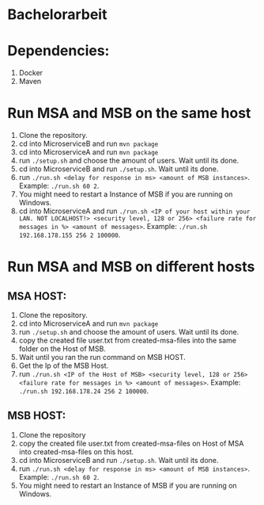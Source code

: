 # Bachelorarbeit

# Dependencies:
1. Docker
2. Maven

# Run MSA and MSB on the same host

1. Clone the repository.
2. cd into MicroserviceB and run ```mvn package```
3. cd into MicroserviceA and run ```mvn package```
4. run ```./setup.sh``` and choose the amount of users. Wait until its done.
5. cd into MicroserviceB and run ```./setup.sh```. Wait until its done.
6. run ```./run.sh <delay for response in ms> <amount of MSB instances>```. Example: ```./run.sh 60 2```.
7. You might need to restart a Instance of MSB if you are running on Windows.
8. cd into MicroserviceA and run ```./run.sh <IP of your host within your LAN. NOT LOCALHOST!> <security level, 128 or 256> <failure rate for messages in %> <amount of messages>```. Example: ```./run.sh 192.168.178.155 256 2 100000```.

# Run MSA and MSB on different hosts

## MSA HOST:
1. Clone the repository.
2. cd into MicroserviceA and run ```mvn package```
3. run ```./setup.sh``` and choose the amount of users. Wait until its done.
4. copy the created file user.txt from created-msa-files into the same folder on the Host of MSB.
5. Wait until you ran the run command on MSB HOST.
6. Get the Ip of the MSB Host.
7. run ```./run.sh <IP of the Host of MSB> <security level, 128 or 256> <failure rate for messages in %> <amount of messages>```. Example: ```./run.sh 192.168.178.24 256 2 100000```.

## MSB HOST:
1. Clone the repository
2. copy the created file user.txt from created-msa-files on Host of MSA into created-msa-files on this host.
3. cd into MicroserviceB and run ```./setup.sh```. Wait until its done.
4. run ```./run.sh <delay for response in ms> <amount of MSB instances>```. Example: ```./run.sh 60 2```.
5. You might need to restart an Instance of MSB if you are running on Windows.
